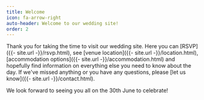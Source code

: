 ```yaml
---
title: Welcome
icon: fa-arrow-right
auto-header: Welcome to our wedding site!
order: 2
---
```


Thank you for taking the time to visit our wedding site. Here you can [RSVP]({{- site.url -}}/rsvp.html), see [venue location]({{- site.url -}}/location.html), [accommodation options]({{- site.url -}}/accommodation.html) and hopefully find information on everything else you need to know about the day. If we've missed anything or you have any questions, please [let us know]({{- site.url -}}/contact.html).

We look forward to seeing you all on the 30th June to celebrate!